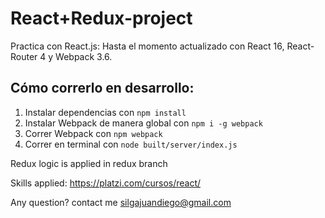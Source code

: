 # React+Redux-project
Practica con React.js: Hasta el momento actualizado con React 16, React-Router 4 y Webpack 3.6.

## Cómo correrlo en desarrollo:
1. Instalar dependencias con `npm install`
2. Instalar Webpack de manera global con `npm i -g webpack`
2. Correr Webpack con `npm webpack`
3. Correr en terminal con `node built/server/index.js`

Redux logic is applied in redux branch

Skills applied: https://platzi.com/cursos/react/

Any question? contact me silgajuandiego@gmail.com
